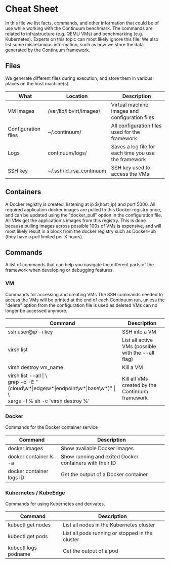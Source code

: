 # Cheat Sheet
In this file we list facts, commands, and other information that could be of use while working with the Continuum benchmark. The commands are related to infrastructure (e.g. QEMU VMs) and benchmarking (e.g. Kubernetes). Experts on this topic can most likely ignore this file. We also list some miscelanious information, such as how we store the data generated by the Continuum framework.

## Files
We generate different files during execution, and store them in various places on the host machine(s).

| **What**            | **Location**             | **Description**                                      |
|---------------------|--------------------------|------------------------------------------------------|
| VM images           | /var/lib/libvirt/images/ | Virtual machine images and configuration files       |
| Configuration files | ~/.continuum/            | All configuration files used for the framework       |
| Logs                | continuum/logs/          | Saves a log file for each time you use the framework |
| SSH key             | ~/.ssh/id_rsa_continuum  | SSH key used to access the VMs                       |

## Containers
A Docker registry is created, listening at ip ${host_ip} and port 5000. All required application docker images are pulled to this Docker registry once, and can be updated using the "docker_pull" option in the configuration file. All VMs get the application's images from this registry. This is done because pulling images across possible 100s of VMs is expensive, and will most likely result in a block from the docker registry such as DockerHub (they have a pull limited per X hours).

## Commands
A list of commands that can help you navigate the different parts of the framework when developing or debugging features.


### VM
Commands for accessing and creating VMs
The SSH commands needed to access the VMs will be printed at the end of each Continuum run, unless the "delete" option from the configuration file is used as deleted VMs can no longer be accessed anymore.

| **Command**                                                                                                                    | **Description**                                    |
|--------------------------------------------------------------------------------------------------------------------------------|----------------------------------------------------|
| ssh user@ip -i key                                                                                                             | SSH into a VM                                      |
| virsh list                                                                                                                     | List all active VMs (possible with the --all flag) |
| virsh destroy vm_name                                                                                                          | Kill a VM                                          |
| virsh list --all \| \ <br> grep -o -E "(cloud\w*\|edge\w*\|endpoint\w*\|base\w*)" \| \ <br> xargs -I % sh -c 'virsh destroy %' | Kill all VMs created by the Continuum framework    |

### Docker
Commands for the Docker container service

| **Command**              | **Description**                                         |
|--------------------------|---------------------------------------------------------|
| docker images            | Show available Docker images                            |
| docker container ls -a   | Show running and exited Docker containers with their ID |
| docker container logs ID | Get the output of a Docker container                    |

### Kubernetes / KubeEdge
Commands for using Kubernetes and derivates.

| **Command**              | **Description**                                         |
|--------------------------|---------------------------------------------------------|
| kubectl get nodes        | List all nodes in the Kubernetes cluster                |
| kubectl get pods         | List all pods running or stopped in the cluster         |
| kubectl logs podname     | Get the output of a pod                                 |
